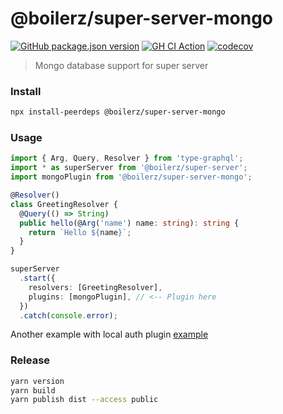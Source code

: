 # @boilerz/super-server-mongo

[![GitHub package.json version](https://img.shields.io/github/package-json/v/boilerz/super-server-mongo)](https://www.npmjs.com/package/@boilerz/super-server-mongo)
[![GH CI Action](https://github.com/boilerz/super-server-mongo/workflows/CI/badge.svg)](https://github.com/boilerz/super-server-mongo/actions?query=workflow:CI)
[![codecov](https://codecov.io/gh/boilerz/super-server-mongo/branch/master/graph/badge.svg)](https://codecov.io/gh/boilerz/super-server-mongo)

> Mongo database support for super server

### Install

```bash
npx install-peerdeps @boilerz/super-server-mongo
```

### Usage


```typescript
import { Arg, Query, Resolver } from 'type-graphql';
import * as superServer from '@boilerz/super-server';
import mongoPlugin from '@boilerz/super-server-mongo';

@Resolver()
class GreetingResolver {
  @Query(() => String)
  public hello(@Arg('name') name: string): string {
    return `Hello ${name}`;
  }
}

superServer
  .start({
    resolvers: [GreetingResolver],
    plugins: [mongoPlugin], // <-- Plugin here
  })
  .catch(console.error);
```

Another example with local auth plugin [example](https://github.com/boilerz/super-server/blob/master/examples/withLocalAuth.ts)

### Release

```bash
yarn version
yarn build
yarn publish dist --access public
```
